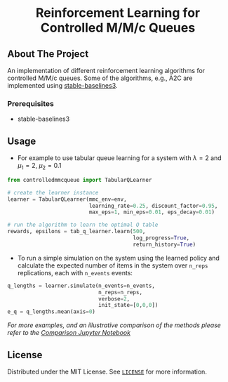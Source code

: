 <h1 align="center">Reinforcement Learning for Controlled M/M/c Queues</h1>



## About The Project

An implementation of different reinforcement learning algorithms for controlled M/M/c queues. Some of the algorithms, e.g., A2C are implemented using [stable-baselines3](https://github.com/DLR-RM/stable-baselines3).

### Prerequisites

* stable-baselines3

## Usage
- For example to use tabular queue learning for a system with $\lambda = 2$ and $\mu_1=2,$ $\mu_2=0.1$

```python
from controlledmmcqueue import TabularQLearner

# create the learner instance
learner = TabularQLearner(mmc_env=env,
                          learning_rate=0.25, discount_factor=0.95,  
                          max_eps=1, min_eps=0.01, eps_decay=0.01)

# run the algorithm to learn the optimal Q table
rewards, epsilons = tab_q_learner.learn(500, 
                                        log_progress=True, 
                                        return_history=True)
```

- To run a simple simulation on the system using the learned policy and calculate the expected number of items in the system over `n_reps` replications, each with `n_events` events:

```python
q_lengths = learner.simulate(n_events=n_events,
                             n_reps=n_reps,
                             verbose=2,
                             init_state=[0,0,0])
e_q = q_lengths.mean(axis=0)                             

```
_For more examples,  and an illustrative comparison of the methods please refer to the [Comparison Jupyter Notebook](comparison.ipynb)_

## License

Distributed under the MIT License. See [`LICENSE`](LICENSE) for more information.

